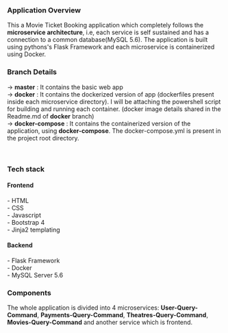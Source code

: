<h3>Application Overview</h3>

This a Movie Ticket Booking application which completely follows the <b>microservice architecture</b>, i.e, each service is self sustained and has a connection to a common database(MySQL 5.6). The application is built using pythons's Flask Framework and each microservice is containerized using Docker.

<h3>Branch Details</h3>

-> <b>master</b> : It contains the basic web app<br>
-> <b>docker</b> : It contains the dockerized version of app (dockerfiles present inside each microservice directory). I will be attaching the powershell script for building and running each container. (docker image details shared in the Readme.md of <b>docker</b> branch)<br>
-> <b>docker-compose</b> : It contains the containerized version of the application, using <b>docker-compose</b>. The docker-compose.yml is present in the project root directory.

<br>
<h3>Tech stack</h3>

<h4>Frontend</h4>
- HTML
<br>- CSS
<br>- Javascript
<br>- Bootstrap 4
<br>- Jinja2 templating

<h4>Backend</h4>
- Flask Framework
<br>- Docker
<br>- MySQL Server 5.6


<br>
<h3>Components</h3>

The whole application is divided into 4 microservices: <b>User-Query-Command</b>, <b>Payments-Query-Command</b>, <b>Theatres-Query-Command</b>, <b>Movies-Query-Command</b> and another service which is frontend.

